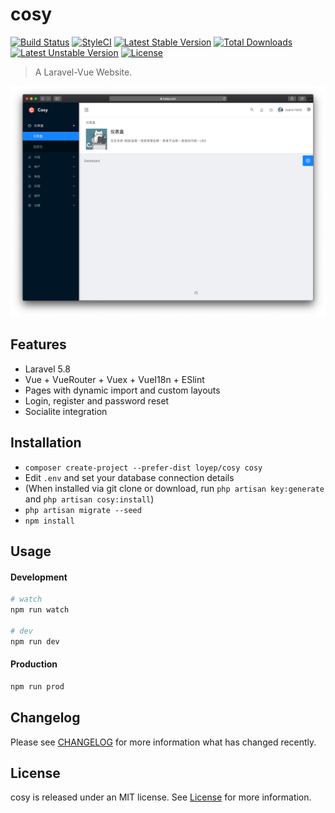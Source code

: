 # cosy

[![Build Status](https://travis-ci.org/loyep/cosy.svg?branch=master)](https://travis-ci.org/loyep/cosy)
[![StyleCI](https://github.styleci.io/repos/175727773/shield?branch=master)](https://github.styleci.io/repos/175727773)
[![Latest Stable Version](https://poser.pugx.org/loyep/cosy/v/stable)](https://packagist.org/packages/loyep/cosy)
[![Total Downloads](https://poser.pugx.org/loyep/cosy/downloads)](https://packagist.org/packages/loyep/cosy)
[![Latest Unstable Version](https://poser.pugx.org/loyep/cosy/v/unstable)](https://packagist.org/packages/loyep/cosy)
[![License](https://poser.pugx.org/loyep/cosy/license)](https://packagist.org/packages/loyep/cosy)

> A Laravel-Vue Website.

![](screenshots/home.png)

## Features

- Laravel 5.8 
- Vue + VueRouter + Vuex + VueI18n + ESlint
- Pages with dynamic import and custom layouts
- Login, register and password reset
- Socialite integration

## Installation

- `composer create-project --prefer-dist loyep/cosy cosy`
- Edit `.env` and set your database connection details
- (When installed via git clone or download, run `php artisan key:generate` and `php artisan cosy:install`)
- `php artisan migrate --seed`
- `npm install`

## Usage

#### Development

```bash
# watch
npm run watch

# dev
npm run dev
```

#### Production

```bash
npm run prod
```

## Changelog

Please see [CHANGELOG](CHANGELOG.md) for more information what has changed recently.


## License

cosy is released under an MIT license. See [License](LICENSE) for more information.